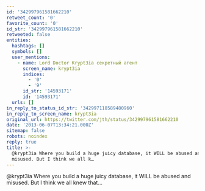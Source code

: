 ```yaml
---
id: '342997961581662210'
retweet_count: '0'
favorite_count: '0'
id_str: '342997961581662210'
retweeted: false
entities:
  hashtags: []
  symbols: []
  user_mentions:
    - name: Lord Doctor Krypt3ia секретный агент
      screen_name: krypt3ia
      indices:
        - '0'
        - '9'
      id_str: '14593171'
      id: '14593171'
  urls: []
in_reply_to_status_id_str: '342997118589480960'
in_reply_to_screen_name: krypt3ia
original_url: https://twitter.com/jth/status/342997961581662210
date: '2013-06-07T13:34:21.000Z'
sitemap: false
robots: noindex
reply: true
title: >-
  @krypt3ia Where you build a huge juicy database, it WILL be abused and
  misused. But I think we all k…
---
```


@krypt3ia Where you build a huge juicy database, it WILL be abused and misused. But I think we all knew that...